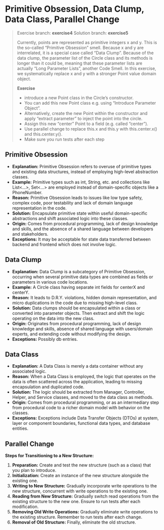 # Primitive Obsession, Data Clump, Data Class, Parallel Change

> Exercise branch: **exercise4**
> Solution branch: **exercise5**
>
> Currently, points are represented as primitive integers x and y. This is the so-called “Primitive Obsession” smell. Because x and y are interrelated, it is a special case called “Data Clump”. Because of the data clump, the parameter list of the Circle class and its methods is longer than it could be, meaning that these parameter lists are actually “Long Parameter Lists”, another Code Smell. In this exercise, we systematically replace x and y with a stronger Point value domain object.
> 
> **Exercise**
>* introduce a new Point class in the Circle’s constructor. 
>* You can add this new Point class e.g. using “Introduce Parameter Object”. 
>* Alternatively, create the new Point within the constructor and apply “extract parameter” to inject the point into the circle. 
>* Assign this new “center” Point to a field (e.g. called “center”). 
>* Use parallel change to replace this.x and this.y with this.center.x() and this.center.y(). 
>* Make sure you run tests after each step

## Primitive Obsession
- **Explanation:**
  Primitive Obsession refers to overuse of primitive types and existing data structures, instead of employing high-level abstraction classes.
- **Example:**
  Primitive types such as int, String, etc. and collections like List<...>, Set<...> are employed instead of domain-specific objects like a PhoneNumber.
- **Reason:**
  Primitive Obsession leads to issues like low type safety, complex code, poor testability and lack of domain language representation in the code.
- **Solution:**
  Encapsulate primitive state within useful domain-specific abstractions and shift associated logic into these classes.
- **Origin:**
  Comes from procedural programming, lack of design knowledge and skills, and the absence of a shared language between developers and stakeholders.
- **Exceptions:**
  It may be acceptable for state data transferred between backend and frontend which does not involve logic.

## Data Clump

- **Explanation:**
  Data Clump is a subcategory of Primitive Obsession, occurring when several primitive data types are combined as fields or parameters in various code locations.
- **Example:**
  A Circle class having separate int fields for centerX and centerY.
- **Reason:**
  It leads to D.R.Y. violations, hidden domain representation, and micro duplications in the code due to missing high-level class.
- **Solution:**
  Data clumps should be encapsulated within a class or converted into parameter objects. Then extract and shift the logic operating on the data into the new class.
- **Origin:**
  Originates from procedural programming, lack of design knowledge and skills, absence of shared language with users/domain experts, and extending code without modifying the design.
- **Exceptions:**
  Possibly db entries.

## Data Class

- **Explanation:**
  A Data Class is merely a data container without any associated logic.
- **Reason:**
  When a Data Class is employed, the logic that operates on the data is often scattered across the application, leading to missing encapsulation and duplicated code.
- **Solution:**
  The logic should be extracted from Manager, Controller, Helper, and Service classes, and moved to the data class as methods.
- **Origin:**
  Comes from procedural programming, or as an intermediary step from procedural code to a richer domain model with behavior on the classes.
- **Exceptions:**
  Exceptions include Data Transfer Objects (DTOs) at system, layer or component boundaries, functional data types, and database entities.

## Parallel Change
**Steps for Transitioning to a New Structure:**

1. **Preparation:** Create and test the new structure (such as a class) that you plan to introduce.
2. **Initialization:** Create an instance of the new structure alongside the existing one.
3. **Writing to New Structure:** Gradually incorporate write operations to the new structure, concurrent with write operations to the existing one.
4. **Reading from New Structure:** Gradually switch read operations from the existing structure to the new one. Ensure to run tests after each modification.
5. **Removing Old Write Operations:** Gradually eliminate write operations to the existing structure. Remember to run tests after each change.
6. **Removal of Old Structure:** Finally, eliminate the old structure.
